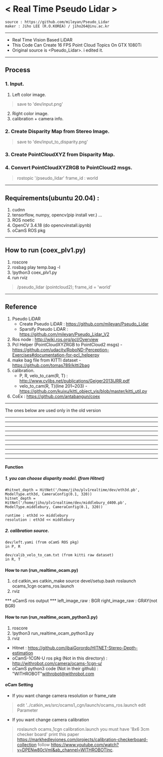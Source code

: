 # < Real Time Pseudo Lidar >
    source : https://github.com/mileyan/Pseudo_Lidar
    maker : Jiho LEE (R.O.KOREA) / jiho264@inu.ac.kr
------------------------------------------------------------------------------------
- Real Time Vision Based LiDAR
- This Code Can Create 16 FPS Point Cloud Topics On GTX 1080Ti
- Original source is <Pseudo_Lidar>. i edited it.
------------------------------------------------------------------------------------

## Process
### 1. Input.
1. Left color image.
> save to 'dev/input.png'
2. Right color image.
3. calibration + camera info.
### 2. Create Disparity Map from Stereo Image.
> save to 'dev/input_to_disparity.png'
### 3. Create PointCloudXYZ from Disparity Map.
### 4. Convert PointCloudXYZRGB to PointCloud2 msgs.
> rostopic '/pseudo_lidar'
> frame_id : world

------------------------------------------------------------------------------------

## Requirements(ubuntu 20.04) :
1. cudnn
2. tensorflow, numpy, opencv(pip install ver.) ...
3. ROS noetic
4. OpenCV 3.4.18 (do opencvinstall.ipynb)
5. oCamS ROS pkg

------------------------------------------------------------------------------------

## How to run (coex_plv1.py)
1. roscore
2. rosbag play temp.bag -l
3. !python3 coex_plv1.py
4. run rviz
> /pseudo_lidar (pointcloud2); frame_id = 'world'
------------------------------------------------------------------------------------

## Reference
1. Pseudo LiDAR 
    - Create Pseudo LiDAR : https://github.com/mileyan/Pseudo_Lidar
    - Sparsify Pseudo LiDAR : https://github.com/mileyan/Pseudo_Lidar_V2
3. Ros node : http://wiki.ros.org/pcl/Overview
4. Pcl Helper (PointCloudXYZRGB to PointCloud2 msgs) - https://github.com/udacity/RoboND-Perception-Exercises#documentation-for-pcl_helperpy
5. make bag file from KITTI dataset - https://github.com/tomas789/kitti2bag
6. calibration.
    - P, R, velo_to_cam(R, T) : http://www.cvlibs.net/publications/Geiger2013IJRR.pdf
    - velo_to_cam(R, T)(line 201~203) - https://github.com/kuixu/kitti_object_vis/blob/master/kitti_util.py
7. CoEx : https://github.com/antabangun/coex

------------------------------------------------------------------------------------
The ones below are used only in the old version

------------------------------------------------------------------------------------
------------------------------------------------------------------------------------
------------------------------------------------------------------------------------
------------------------------------------------------------------------------------
------------------------------------------------------------------------------------
------------------------------------------------------------------------------------
------------------------------------------------------------------------------------
------------------------------------------------------------------------------------
------------------------------------------------------------------------------------
------------------------------------------------------------------------------------

#### Function
##### 1. you can choose disparity model. (from Hitnet)
    #hitnet_depth = HitNet('/home/jiho/plv1realtime/dev/eth3d.pb', ModelType.eth3d, CameraConfig(0.1, 320))
    hitnet_depth = HitNet('/home/jiho/plv1realtime/dev/middlebury_d400.pb', ModelType.middlebury, CameraConfig(0.1, 320))

    runtime : eth3d >> middlebury
    resolution : eth3d << middlebury

##### 2. calibration source.
    dev/left.yami (from oCamS ROS pkg)
    in P, R

    dev/calib_velo_to_cam.txt (from kitti raw dataset)
    in R, T

#### How to run (run_realtime_ocam.py)
1.
    cd catkin_ws
    catkin_make
    source devel/setup.bash
    roslaunch ocams_1cgn ocams_ros.launch
2. rviz

*** oCamS ros output ***
left_image_raw : BGR
right_image_raw : GRAY(not BGR)

#### How to run (run_realtime_ocam_python3.py) 
1. roscore
2. !python3 run_realtime_ocam_python3.py
3. rviz

- Hitnet : https://github.com/ibaiGorordo/HITNET-Stereo-Depth-estimation    
- oCamS-1CGN-U ros pkg (Not in this directory) : http://withrobot.com/camera/ocams-1cgn-u/
- oCamS python3 code (Not in their github) : "WITHROBOT"<withrobot@withrobot.com>

#### oCam Setting
- If you want change camera resolution or frame_rate
> edit '../catkin_ws/src/ocams1_cgn/launch/ocams_ros.launch
> edit Parameter

- If you want change camera calibration 
> roslaunch ocams_1cgn calibration.launch
> you must have '8x6 3cm checker board' 
> print this paper https://markhedleyjones.com/projects/calibration-checkerboard-collection
> follow https://www.youtube.com/watch?v=DPENw80cVmI&ab_channel=WITHROBOTInc.
